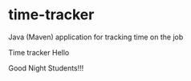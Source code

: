 # time-tracker
Java (Maven) application for tracking time on the job

Time tracker
Hello

Good Night Students!!!
